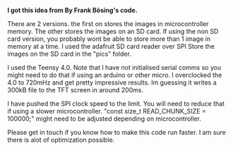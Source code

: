 **I got this idea from By Frank Bösing's code.**

There are 2 versions. 
the first on stores the images in microcontroller memory. The other stores the images on an SD card.
If using the non SD card version, you probably wont be able to store more than 1 image in memory at a time.
I used the adafruit SD card reader over SPI
Store the images on the SD card in the "pics" folder.

I used the Teensy 4.0. Note that I have not initialised serial comms so you might need to do that if using an arduino or other micro.
I overclocked the 4.0 to 720mHz and get pretty impressive results. Im guessing it writes a 300kB file to the TFT screen in around 200ms.

I have pushed the SPI clock speed to the limit. You will need to reduce that if using a slower microcontroller. 
"const size_t READ_CHUNK_SIZE = 100000;" might need to be adjusted depending on microcontroller.

Please get in touch if you know how to make this code run faster. I am sure there is alot of optimization possible.

